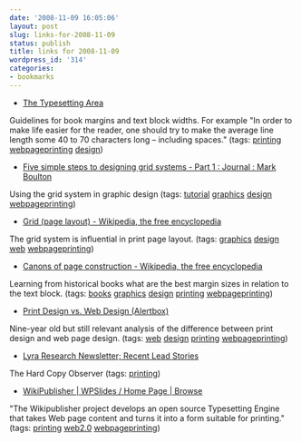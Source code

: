 ```yaml
---
date: '2008-11-09 16:05:06'
layout: post
slug: links-for-2008-11-09
status: publish
title: links for 2008-11-09
wordpress_id: '314'
categories:
- bookmarks
---
```


  * [The Typesetting Area](http://www.ntg.nl/maps/30/13.pdf)


Guidelines for book margins and text block widths. For example "In order to make life easier for the reader, one should try to make the average line length some 40 to 70 characters long – including spaces." (tags: [printing](http://delicious.com/eob/printing) [webpageprinting](http://delicious.com/eob/webpageprinting) [design](http://delicious.com/eob/design))


  * [Five simple steps to designing grid systems - Part 1 : Journal : Mark Boulton](http://www.markboulton.co.uk/journal/comments/five_simple_steps_to_designing_grid_systems_part_1/)


Using the grid system in graphic design (tags: [tutorial](http://delicious.com/eob/tutorial) [graphics](http://delicious.com/eob/graphics) [design](http://delicious.com/eob/design) [webpageprinting](http://delicious.com/eob/webpageprinting))


  * [Grid (page layout) - Wikipedia, the free encyclopedia](http://en.wikipedia.org/wiki/Grid_(page_layout))


The grid system is influential in print page layout. (tags: [graphics](http://delicious.com/eob/graphics) [design](http://delicious.com/eob/design) [web](http://delicious.com/eob/web) [webpageprinting](http://delicious.com/eob/webpageprinting))


  * [Canons of page construction - Wikipedia, the free encyclopedia](http://en.wikipedia.org/wiki/Canons_of_page_construction)


Learning from historical books what are the best margin sizes in relation to the text block. (tags: [books](http://delicious.com/eob/books) [graphics](http://delicious.com/eob/graphics) [design](http://delicious.com/eob/design) [printing](http://delicious.com/eob/printing) [webpageprinting](http://delicious.com/eob/webpageprinting))


  * [Print Design vs. Web Design (Alertbox)](http://www.useit.com/alertbox/990124.html)


Nine-year old but still relevant analysis of the difference between print design and web page design. (tags: [web](http://delicious.com/eob/web) [design](http://delicious.com/eob/design) [printing](http://delicious.com/eob/printing) [webpageprinting](http://delicious.com/eob/webpageprinting))


  * [Lyra Research Newsletter; Recent Lead Stories](http://www.lyra.com/LeadStory.nsf/a6df7dce4a0ca65f85256d160061e4eb?OpenView)


The Hard Copy Observer (tags: [printing](http://delicious.com/eob/printing))


  * [WikiPublisher | WPSlides / Home Page | Browse](http://wikipublisher.org/wiki/WPSlides/HomePage)


"The Wikipublisher project develops an open source Typesetting Engine that takes Web page content and turns it into a form suitable for printing." (tags: [printing](http://delicious.com/eob/printing) [web2.0](http://delicious.com/eob/web2.0) [webpageprinting](http://delicious.com/eob/webpageprinting))



